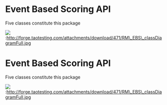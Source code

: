 <!--
author:
    - 'Jérôme Bogaerts'
created_at: '2011-03-10 11:47:53'
updated_at: '2013-03-13 13:12:10'
tags:
    - 'Event Based Scoring'
-->

Event Based Scoring API
=======================

Five classes constitute this package

![](http://forge.taotesting.com/attachments/download/470/RM_EBS_classDiagram.jpg):http://forge.taotesting.com/attachments/download/471/RM\_EBS\_classDiagramFull.jpg

Event Based Scoring API
=======================

Five classes constitute this package

![](http://forge.taotesting.com/attachments/download/470/RM_EBS_classDiagram.jpg):http://forge.taotesting.com/attachments/download/471/RM\_EBS\_classDiagramFull.jpg


